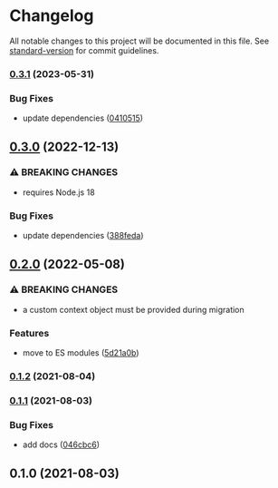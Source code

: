 # Changelog

All notable changes to this project will be documented in this file. See [standard-version](https://github.com/conventional-changelog/standard-version) for commit guidelines.

### [0.3.1](https://github.com/dessant/wesa/compare/v0.3.0...v0.3.1) (2023-05-31)


### Bug Fixes

* update dependencies ([0410515](https://github.com/dessant/wesa/commit/04105156cdaa189d8038a1224ac847deeebc7afa))

## [0.3.0](https://github.com/dessant/wesa/compare/v0.2.0...v0.3.0) (2022-12-13)


### ⚠ BREAKING CHANGES

* requires Node.js 18

### Bug Fixes

* update dependencies ([388feda](https://github.com/dessant/wesa/commit/388fedae95454bc234a8c19ff7d0437ef241eff5))

## [0.2.0](https://github.com/dessant/wesa/compare/v0.1.2...v0.2.0) (2022-05-08)


### ⚠ BREAKING CHANGES

* a custom context object must be provided during migration

### Features

* move to ES modules ([5d21a0b](https://github.com/dessant/wesa/commit/5d21a0ba89b13f03f93fa5ffc72130f417cf2a35))

### [0.1.2](https://github.com/dessant/wesa/compare/v0.1.1...v0.1.2) (2021-08-04)

### [0.1.1](https://github.com/dessant/wesa/compare/v0.1.0...v0.1.1) (2021-08-03)


### Bug Fixes

* add docs ([046cbc6](https://github.com/dessant/wesa/commit/046cbc6c5dca1e840ea5d3759955c4e62c4520d3))

## 0.1.0 (2021-08-03)
